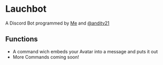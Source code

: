 # Lauchbot
A Discord Bot programmed by [Me](https://github.com/Lauchschwert) and [@anditv21](https://github.com/anditv21)
## Functions
- A command wich embeds your Avatar into a message and puts it out
- More Commands coming soon!
